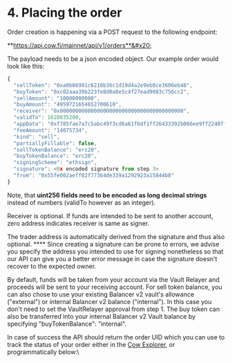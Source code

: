 # 4. Placing the order

Order creation is happening via a POST request to the following endpoint:

**https://api.cow.fi/mainnet/api/v1/orders**&#x20;

The payload needs to be a json encoded object. Our example order would look like this:

```typescript
{
  "sellToken": "0xa0b86991c6218b36c1d19d4a2e9eb0ce3606eb48",
  "buyToken": "0xc02aaa39b223fe8d0a0e5c4f27ead9083c756cc2",
  "sellAmount": "10000000000",
  "buyAmount": "4959721654652700610",
  "receiver": "0x0000000000000000000000000000000000000000",
  "validTo": 1628035200,
  "appData": "0xf785fae7a7c5abc49f3cd6a61f6df1ff26433392b066ee9ff2240ff1eb7ab6e4",
  "feeAmount": "14075734",
  "kind": "sell",
  "partiallyFillable": false,
  "sellTokenBalance": "erc20",
  "buyTokenBalance": "erc20",
  "signingScheme": "ethsign",
  "signature": <0x encoded signature from step 3>
  "from": "0x55fe002aeff02f77364de339a1292923a15844b8"
}
```

Note, that **uint256 fields need to be encoded as long decimal strings** instead of numbers (validTo however as an integer).&#x20;

Receiver is optional. If funds are intended to be sent to another account, zero address indicates receiver is same as signer.&#x20;

The trader address is automatically derived from the signature and thus also optional. **** Since creating a signature can be prone to errors, we advise you specify the address you intended to use for signing nonetheless so that our API can give you a better error message in case the signature doesn't recover to the expected owner.

By default, funds will be taken from your account via the Vault Relayer and proceeds will be sent to your receiving account. For sell token balance, you can also chose to use your existing Balancer v2 vault's allowance ("external") or internal Balancer v2 balance ("internal"). In this case you don't need to set the VaultRelayer approval from step 1. The buy token can also be transferred into your internal Balancer v2 Vault balance by specifying "buyTokenBalance": "internal".

In case of success the API should return the order UID which you can use to track the status of your order either in the [Cow Explorer](https://explorer.cow.fi), or programmatically below:\
